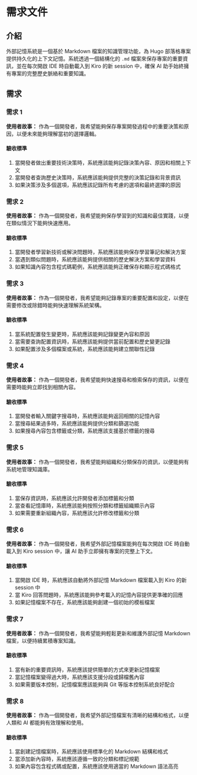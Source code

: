 # 需求文件

## 介紹

外部記憶系統是一個基於 Markdown 檔案的知識管理功能，為 Hugo 部落格專案提供持久化的上下文記憶。系統透過一個結構化的 `.md` 檔案來保存專案的重要資訊，並在每次開啟 IDE 時自動載入到 Kiro 的新 session 中，確保 AI 助手始終擁有專案的完整歷史脈絡和重要知識。

## 需求

### 需求 1

**使用者故事：** 作為一個開發者，我希望能夠保存專案開發過程中的重要決策和原因，以便未來能夠理解當初的選擇邏輯。

#### 驗收標準

1. 當開發者做出重要技術決策時，系統應該能夠記錄決策內容、原因和相關上下文
2. 當開發者查詢歷史決策時，系統應該能夠提供完整的決策記錄和背景資訊
3. 如果決策涉及多個選項，系統應該記錄所有考慮的選項和最終選擇的原因

### 需求 2

**使用者故事：** 作為一個開發者，我希望能夠保存學習到的知識和最佳實踐，以便在類似情況下能夠快速應用。

#### 驗收標準

1. 當開發者學習新技術或解決問題時，系統應該能夠保存學習筆記和解決方案
2. 當遇到類似問題時，系統應該能夠提供相關的歷史解決方案和學習資料
3. 如果知識內容包含程式碼範例，系統應該能夠正確保存和顯示程式碼格式

### 需求 3

**使用者故事：** 作為一個開發者，我希望能夠記錄專案的重要配置和設定，以便在需要修改或除錯時能夠快速理解系統架構。

#### 驗收標準

1. 當系統配置發生變更時，系統應該能夠記錄變更內容和原因
2. 當需要查詢配置資訊時，系統應該能夠提供當前配置和歷史變更記錄
3. 如果配置涉及多個檔案或系統，系統應該能夠建立關聯性記錄

### 需求 4

**使用者故事：** 作為一個開發者，我希望能夠快速搜尋和檢索保存的資訊，以便在需要時能夠立即找到相關內容。

#### 驗收標準

1. 當開發者輸入關鍵字搜尋時，系統應該能夠返回相關的記憶內容
2. 當搜尋結果過多時，系統應該能夠提供分類和篩選功能
3. 如果搜尋內容包含標籤或分類，系統應該支援基於標籤的搜尋

### 需求 5

**使用者故事：** 作為一個開發者，我希望能夠組織和分類保存的資訊，以便能夠有系統地管理知識庫。

#### 驗收標準

1. 當保存資訊時，系統應該允許開發者添加標籤和分類
2. 當查看記憶庫時，系統應該能夠按照分類和標籤組織顯示內容
3. 如果需要重新組織內容，系統應該允許修改標籤和分類

### 需求 6

**使用者故事：** 作為一個開發者，我希望外部記憶檔案能夠在每次開啟 IDE 時自動載入到 Kiro session 中，讓 AI 助手立即擁有專案的完整上下文。

#### 驗收標準

1. 當開啟 IDE 時，系統應該自動將外部記憶 Markdown 檔案載入到 Kiro 的新 session 中
2. 當 Kiro 回答問題時，系統應該能夠參考載入的記憶內容提供更準確的回應
3. 如果記憶檔案不存在，系統應該能夠創建一個初始的模板檔案

### 需求 7

**使用者故事：** 作為一個開發者，我希望能夠輕鬆更新和維護外部記憶 Markdown 檔案，以便持續累積專案知識。

#### 驗收標準

1. 當有新的重要資訊時，系統應該提供簡單的方式來更新記憶檔案
2. 當記憶檔案變得過大時，系統應該支援分段或歸檔舊內容
3. 如果需要版本控制，記憶檔案應該能夠與 Git 等版本控制系統良好配合

### 需求 8

**使用者故事：** 作為一個開發者，我希望外部記憶檔案有清晰的結構和格式，以便人類和 AI 都能夠有效理解和使用。

#### 驗收標準

1. 當創建記憶檔案時，系統應該使用標準化的 Markdown 結構和格式
2. 當添加新內容時，系統應該遵循一致的分類和標記規範
3. 如果內容包含程式碼或配置，系統應該使用適當的 Markdown 語法高亮

